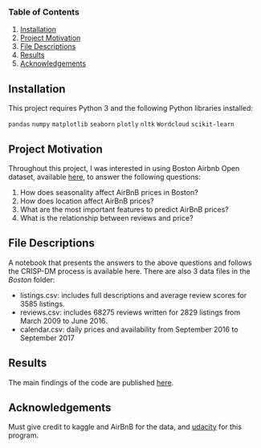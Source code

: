 ### Table of Contents

1. [Installation](#installation)
2. [Project Motivation](#motivation)
3. [File Descriptions](#files)
4. [Results](#results)
5. [Acknowledgements](#Acknowledgements)

## Installation <a name="installation"></a>

This project requires Python 3 and the following Python libraries installed:

`pandas`
`numpy`
`matplotlib`
`seaborn`
`plotly`
`nltk`
`Wordcloud`
`scikit-learn`

## Project Motivation<a name="motivation"></a>

Throughout this project, I was interested in using Boston Airbnb Open dataset, available [here](https://www.kaggle.com/airbnb/boston),
to answer the following questions:

1. How does seasonality affect AirBnB prices in Boston?
2. How does location affect AirBnB prices?
3. What are the most important features to predict AirBnB prices?
4. What is the relationship between reviews and price?

## File Descriptions <a name="files"></a>

A notebook that presents the answers to the above questions and follows the CRISP-DM process is available here.
There are also 3 data files in the _Boston_ folder:

* listings.csv: includes full descriptions and average review scores for 3585 listings.
* reviews.csv: includes 68275 reviews written for 2829 listings from March 2009 to June 2016.
* calendar.csv: daily prices and availability from September 2016 to September 2017

## Results<a name="results"></a>

The main findings of the code are published [here](https://medium.com/@alaeddine.grine/insights-into-boston-airbnb-data-a418c27626d1).

## Acknowledgements<a name="Acknowledgements"></a>

Must give credit to kaggle and AirBnB for the data, and [udacity](https://www.udacity.com/) for this program.
